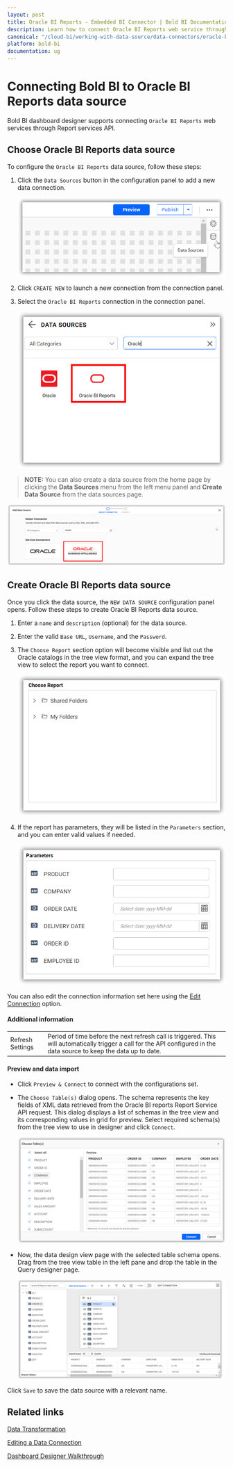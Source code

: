 ```yaml
---
layout: post
title: Oracle BI Reports - Embedded BI Connector | Bold BI Documentation
description: Learn how to connect Oracle BI Reports web service through basic HTTP authentication with Bold BI deployed in your server and create data source.
canonical: "/cloud-bi/working-with-data-source/data-connectors/oracle-bi-reports/"
platform: bold-bi
documentation: ug
---
```


# Connecting Bold BI to Oracle BI Reports data source

Bold BI dashboard designer supports connecting `Oracle BI Reports` web services through Report services API.

## Choose Oracle BI Reports data source

To configure the `Oracle BI Reports` data source, follow these steps:

1. Click the `Data Sources` button in the configuration panel to add a new data connection.

   ![Click data sources icon](/static/assets/embedded/working-with-datasource/data-connectors/images/OracleBIReports/Click_DataSource_Icon.png)

2. Click `CREATE NEW` to launch a new connection from the connection panel.

3. Select the `Oracle BI Reports` connection in the connection panel.

   ![Select the Oracle BI reports data source](/static/assets/embedded/working-with-datasource/data-connectors/images/OracleBIReports/Select_OracleBIReports.png)

> **NOTE:** You can also create a data source from the home page by clicking the **Data Sources** menu from the left menu panel and **Create Data Source** from the data sources page.

   ![Creating data source from server page](/static/assets/embedded/working-with-datasource/data-connectors/images/OracleBIReports/Select_OracleBIReports_ServerPage.png)

## Create Oracle BI Reports data source

Once you click the data source, the `NEW DATA SOURCE` configuration panel opens. Follow these steps to create Oracle BI Reports data source.

1. Enter a `name` and `description` (optional) for the data source.


2. Enter the valid `Base URL`, `Username`, and the `Password`. 

3. The `Choose Report` section option will become visible and list out the Oracle catalogs in the tree view format, and you can expand the tree view to select the report you want to connect. 

   ![Choose report from the tree view](/static/assets/embedded/working-with-datasource/data-connectors/images/OracleBIReports/DataSource_ChooseReport.png)

4. If the report has parameters, they will be listed in the `Parameters` section, and you can enter valid values if needed.

   ![Parameters section](/static/assets/embedded/working-with-datasource/data-connectors/images/OracleBIReports/DataSource_Parameters.png)

You can also edit the connection information set here using the [Edit Connection](/embedded-bi/working-with-data-source/editing-a-data-connection/) option.

#### Additional information

<table width="600">
<tr>
<td>
Refresh Settings
</td>
<td>
Period of time before the next refresh call is triggered. This will automatically trigger a call for the API configured in the data source to keep the data up to date.
</td>
</tr>
</table>

#### Preview and data import

* Click `Preview & Connect` to connect with the configurations set.

* The `Choose Table(s)` dialog opens. The schema represents the key fields of XML data retrieved from the Oracle BI reports Report Service API request. This dialog displays a list of schemas in the tree view and its corresponding values in grid for preview. Select required schema(s) from the tree view to use in designer and click `Connect`.

   ![Select required schemas and connect](/static/assets/embedded/working-with-datasource/data-connectors/images/OracleBIReports/DataSource_PreviewTable.png)


* Now, the data design view page with the selected table schema opens. Drag from  the tree view table in the left pane and drop the table in the Query designer page.

   ![Drag the required tables into the query designer](/static/assets/embedded/working-with-datasource/data-connectors/images/OracleBIReports/DataSource_SelectTables.png)

Click `Save` to save the data source with a relevant name.

## Related links

[Data Transformation](/embedded-bi/working-with-data-source/transforming-data/joining-table/)

[Editing a Data Connection](/embedded-bi/working-with-data-source/editing-a-data-connection/)   

[Dashboard Designer Walkthrough](/embedded-bi/getting-started/quick-start/)